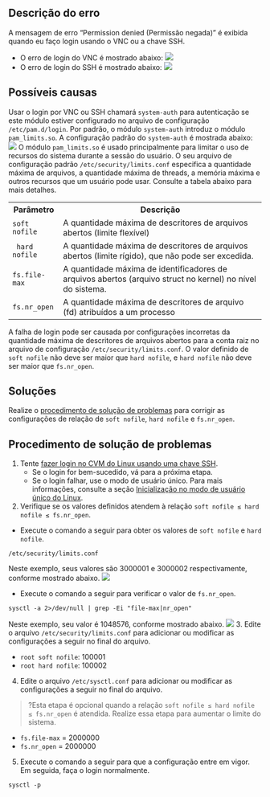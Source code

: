 ## Descrição do erro
A mensagem de erro “Permission denied (Permissão negada)” é exibida quando eu faço login usando o VNC ou a chave SSH.
- O erro de login do VNC é mostrado abaixo:
![](https://main.qcloudimg.com/raw/5f1aedd75b6d99cddab4d83fa82d964f.png)
- O erro de login do SSH é mostrado abaixo:
![](https://main.qcloudimg.com/raw/7ab31fbb82391da2c8ae28e8ad3b961f.png)

## Possíveis causas
Usar o login por VNC ou SSH chamará `system-auth` para autenticação se este módulo estiver configurado no arquivo de configuração `/etc/pam.d/login`. Por padrão, o módulo `system-auth` introduz o módulo `pam_limits.so`. A configuração padrão do `system-auth` é mostrada abaixo:
![](https://main.qcloudimg.com/raw/e32db00ec665388bc4c7cb0454fd6fab.png)
O módulo `pam_limits.so` é usado principalmente para limitar o uso de recursos do sistema durante a sessão do usuário. O seu arquivo de configuração padrão `/etc/security/limits.conf` especifica a quantidade máxima de arquivos, a quantidade máxima de threads, a memória máxima e outros recursos que um usuário pode usar. Consulte a tabela abaixo para mais detalhes.
<table>
<tr>
<th style="width:20%">Parâmetro</th><th>Descrição</th>
</tr>
<tr>
<td><code>soft nofile</code></td>
<td>A quantidade máxima de descritores de arquivos abertos (limite flexível)</td>
</tr>
<tr>
<td><code> hard nofile</code></td>
<td>A quantidade máxima de descritores de arquivos abertos (limite rígido), que não pode ser excedida.</td>
</tr>
<tr>
<td><code>fs.file-max </code></td>
<td>A quantidade máxima de identificadores de arquivos abertos (arquivo struct no kernel) no nível do sistema.</td>
</tr>
<tr>
<td><code>fs.nr_open</code></td>
<td>A quantidade máxima de descritores de arquivo (fd) atribuídos a um processo</td>
</tr>
</table> 

A falha de login pode ser causada por configurações incorretas da quantidade máxima de descritores de arquivos abertos para a conta raiz no arquivo de configuração `/etc/security/limits.conf`. O valor definido de `soft nofile` não deve ser maior que `hard nofile`, e `hard nofile` não deve ser maior que `fs.nr_open`.


## Soluções
Realize o [procedimento de solução de problemas](#ProcessingSteps) para corrigir as configurações de relação de `soft nofile`, `hard nofile` e `fs.nr_open`.

[](id:ProcessingSteps)

## Procedimento de solução de problemas

1. Tente [fazer login no CVM do Linux usando uma chave SSH](https://intl.cloud.tencent.com/document/product/213/32501).
	- Se o login for bem-sucedido, vá para a próxima etapa.
	- Se o login falhar, use o modo de usuário único. Para mais informações, consulte a seção [Inicialização no modo de usuário único do Linux](https://intl.cloud.tencent.com/document/product/213/34819).
2. Verifique se os valores definidos atendem à relação `soft nofile ≤ hard nofile ≤ fs.nr_open`.
 - Execute o comando a seguir para obter os valores de `soft nofile` e `hard nofile`.
```
/etc/security/limits.conf
```
Neste exemplo, seus valores são 3000001 e 3000002 respectivamente, conforme mostrado abaixo.
![](https://main.qcloudimg.com/raw/3bc035efb6cf46f70b30017dbefe831a.png)
 - Execute o comando a seguir para verificar o valor de `fs.nr_open`.
```
sysctl -a 2>/dev/null | grep -Ei "file-max|nr_open"
```
Neste exemplo, seu valor é 1048576, conforme mostrado abaixo.
![](https://main.qcloudimg.com/raw/0fee5e2cda62d6a558cf808652a6b9dd.png)
3. Edite o arquivo `/etc/security/limits.conf` para adicionar ou modificar as configurações a seguir no final do arquivo. 
 - `root soft nofile`: 100001
 - `root hard nofile`: 100002
4. Edite o arquivo `/etc/sysctl.conf` para adicionar ou modificar as configurações a seguir no final do arquivo.
>?Esta etapa é opcional quando a relação `soft nofile ≤ hard nofile ≤ fs.nr_open` é atendida. Realize essa etapa para aumentar o limite do sistema.
>
 - `fs.file-max` = 2000000
 - `fs.nr_open` = 2000000
5. Execute o comando a seguir para que a configuração entre em vigor. Em seguida, faça o login normalmente.
```
sysctl -p
```

